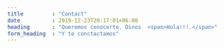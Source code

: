 ```yaml
---
title         : "Contact"
date          : 2019-12-23T20:17:01+06:00
heading       : "Queremos conocerte. Dinos  <span>Hola!!!.</span>"
form_heading  : "Y te conctactamos"
---
```

